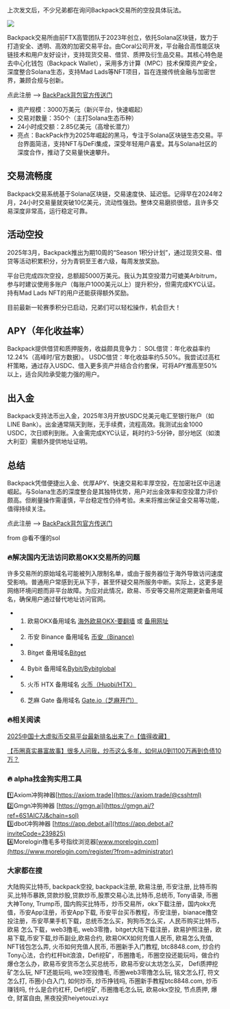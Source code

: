 上次发文后，不少兄弟都在询问Backpack交易所的空投具体玩法。

[![](https://307e939.webp.li/20250708152905867.png)](https://btc8848.com/top-10-exchanges)

Backpack交易所由前FTX高管团队于2023年创立，依托Solana区块链，致力于打造安全、透明、高效的加密交易平台。由Coral公司开发，平台融合高性能区块链技术和用户友好设计，支持现货交易、借贷、质押及衍生品交易。其核心特色是去中心化钱包（Backpack Wallet），采用多方计算（MPC）技术保障资产安全，深度整合Solana生态，支持Mad Lads等NFT项目，旨在连接传统金融与加密世界，兼顾合规与创新。

点此注册 --> [BackPack背包官方传送门](https://backpack.exchange/join/f39afd53-3c6f-451f-96d8-20baa907055e)
- 资产规模：3000万美元（新兴平台，快速崛起）
- 交易对数量：350个（主打Solana生态币种）
- 24小时成交额：2.85亿美元（高增长潜力）
- 亮点：BackPack作为2025年崛起的黑马，专注于Solana区块链生态交易。平台界面简洁，支持NFT与DeFi集成，深受年轻用户喜爱。其与Solana社区的深度合作，推动了交易量快速攀升。

## 交易流畅度
Backpack交易系统基于Solana区块链，交易速度快、延迟低。记得早在2024年2月，24小时交易量就突破10亿美元，流动性强劲。整体交易磨损很低，且许多交易深度非常高，运行稳定可靠。

## 活动空投
2025年3月，Backpack推出为期10周的“Season 1积分计划”，通过现货交易、借贷等活动积累积分，分为青铜至王者六级，每周发放奖励。

平台已完成四次空投，总额超5000万美元。我认为其空投潜力可媲美Arbitrum，参与时建议使用多账户（每账户1000美元以上）提升积分，但需完成KYC认证。持有Mad Lads NFT的用户还能获得额外奖励。

目前最新一轮赛季积分已启动，兄弟们可以轻松操作，机会巨大！

## APY（年化收益率）
Backpack提供借贷和质押服务，收益颇具竞争力：
SOL借贷：年化收益率约12.24%（高峰时/官方数据）。
USDC借贷：年化收益率约5.50%。我尝试过高杠杆策略，通过存入USDC、借入更多资产并结合合约套保，可将APY推高至50%以上，适合风险承受能力强的用户。

## 出入金
Backpack支持法币出入金，2025年3月开放USDC兑美元电汇至银行账户（如LINE Bank）。出金通常隔天到账，无手续费，流程高效。我测试出金1000 USDC，次日顺利到账。入金需完成KYC认证，耗时约3-5分钟，部分地区（如澳大利亚）需额外提供地址证明。

## 总结
Backpack凭借便捷出入金、优厚APY、快速交易和丰厚空投，在加密社区中迅速崛起。与Solana生态的深度整合是其独特优势，用户对出金效率和空投潜力评价颇高。但刷量操作需谨慎，平台稳定性仍待考验。未来将推出保证金交易等功能，值得持续关注。

点此注册 --> [BackPack背包官方传送门](https://backpack.exchange/join/f39afd53-3c6f-451f-96d8-20baa907055e)

from @看不懂的sol

### 🔥解决国内无法访问欧易OKX交易所的问题
许多交易所的原始域名可能被列入限制名单，或由于服务器位于海外导致访问速度受影响。普通用户常感到无从下手，甚至怀疑交易所服务中断。实际上，这更多是网络环境问题而非平台故障。为应对此情况，欧易、币安等交易所定期更新备用域名，确保用户通过替代地址访问官网。

- 1. 欧易OKX备用域名 [海外欧易OKX-要翻墙](https://www.okx.com/join/76527935) 或 [备用网址](https://www.chouyi.kim/zh-hans/join/76527935) 
- 2. 币安 Binance 备用域名 [币安（Binance)](https://accounts.binance.com/zh-CN/register?ref=36457687)
- 3. Bitget 备用域名[Bitget](https://www.bitget.com/zh-CN/referral/register?from=referral&clacCode=VRNEYUTR)
- 4. Bybit 备用域名[Bybit/Bybitglobal](https://www.bybitglobal.com/zh-MY/invite/?ref=VMKORMM)
- 5. 火币 HTX 备用域名 [火币（Huobi/HTX）](https://www.htx.com/invite/zh-cn/1f?invite_code=whf45223)
- 6. 芝麻 Gate 备用域名 [Gate.io（芝麻开门）](https://www.gate.io/zh/signup?ref_type=103&ref=A1ERAQ)

### 🔥相关阅读
[2025中国十大虚拟币交易平台最新排名出来了🔥【值得收藏】](https://btc8848.com/top-10-exchanges/)

[【币圈真实暴富故事】很多人问我，炒币这么多年，如何从0到1100万再到负债10万？](https://heiyetouzi.xyz/biquanstory001/)

### 🔥 alpha找金狗实用工具
1️⃣Axiom冲狗神器[https://axiom.trade](https://axiom.trade/@csshtml)  
2️⃣Gmgn冲狗神器 [https://gmgn.ai](https://gmgn.ai/?ref=6S1AIC7J&chain=sol)  
3️⃣dbot冲狗神器 [https://app.debot.ai](https://app.debot.ai?inviteCode=239825)  
4️⃣Morelogin撸毛多号指纹浏览器[www.morelogin.com](https://www.morelogin.com/register/?from=administrator)  

### 大家都在搜
大陆购买比特币, backpack空投, backpack注册, 欧易注册, 币安注册, 比特币购买,比特币暴跌,贷款炒股,贷款炒币,股票交易心法,比特币,总统币, Tony语录, 币圈大神Tony, Trump币, 国内购买比特币，炒币交易所，okx下载注册，国内okx充值，币安App注册，币安App下载, 币安平台买币教程，币安注册，bianace撸空投注册，币安苹果手机下载，总统币怎么买，狗狗币怎么买，人民币购买比特币，欧易 怎么下载，web3撸毛, web3零撸，bitget大陆下载注册，欧易护照注册，欧易下载,币安下载,炒币副业,欧易合约, 欧易OKX如何充值人民币, 欧易怎么充值, NFT钱包怎么弄, 火币如何充值人民币, 币圈新手入门教程, btc8848.com, 炒合约Tony心法，合约杠杆bit浪浪，Defi挖矿，币圈撸毛，币圈空投还能玩吗，做合约爆仓怎么办，欧易币安货币怎么买总统币，欧易币安以太坊怎么买， Defi质押挖矿怎么玩, NFT还能玩吗, we3空投撸毛, 币圈web3零撸怎么玩, 铭文怎么打, 符文怎么打, 币圈小白入门, 如何炒币, 炒币挣钱吗, 币圈新手教程btc8848.com, 炒币赚钱吗, 什么是合约杠杆, Defi挖矿, 币圈撸毛怎么玩, 欧易okx空投, 节点质押, 爆仓, 财富自由, 黑夜投资heiyetouzi.xyz
